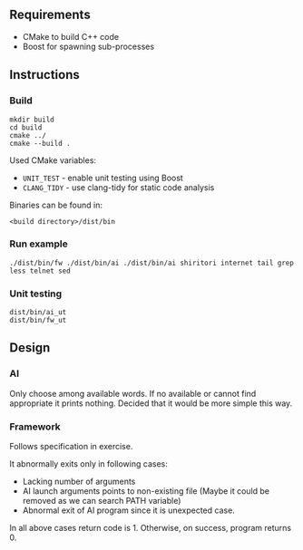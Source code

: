 ## Requirements

* CMake to build C++ code
* Boost for spawning sub-processes

## Instructions

### Build

```
mkdir build
cd build
cmake ../
cmake --build .
```

Used CMake variables:

* `UNIT_TEST` - enable unit testing using Boost
* `CLANG_TIDY` - use clang-tidy for static code analysis

Binaries can be found in:
```
<build directory>/dist/bin
```

### Run example

```
./dist/bin/fw ./dist/bin/ai ./dist/bin/ai shiritori internet tail grep less telnet sed
```

### Unit testing

```
dist/bin/ai_ut
dist/bin/fw_ut
```

## Design

### AI

Only choose among available words.
If no available or cannot find appropriate it prints nothing.
Decided that it would be more simple this way.

### Framework

Follows specification in exercise.

It abnormally exits only in following cases:
* Lacking number of arguments
* AI launch arguments points to non-existing file (Maybe it could be removed as we can search PATH variable)
* Abnormal exit of AI program since it is unexpected case.

In all above cases return code is 1.
Otherwise, on success, program returns 0.
